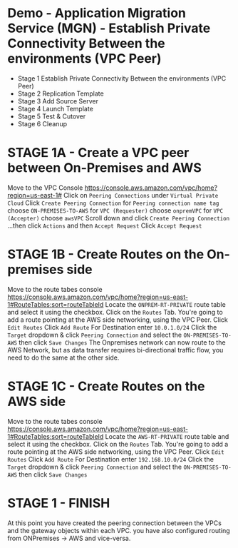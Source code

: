 # Demo - Application Migration Service (MGN) - Establish Private Connectivity Between the environments (VPC Peer)

- Stage 1 Establish Private Connectivity Between the environments (VPC Peer)
- Stage 2 Replication Template
- Stage 3 Add Source Server
- Stage 4 Launch Template
- Stage 5 Test & Cutover
- Stage 6 Cleanup

# STAGE 1A - Create a VPC peer between On-Premises and AWS

Move to the VPC Console https://console.aws.amazon.com/vpc/home?region=us-east-1#
Click on `Peering Connections` under `Virtual Private Cloud`
Click `Create Peering Connection`
for `Peering connection name tag` choose `ON-PREMISES-TO-AWS`
for `VPC (Requester)` choose `onpremVPC`
for `VPC (Accepter)` choose `awsVPC`
Scroll down and click `Create Peering Connection`
...then click `Actions` and then `Accept Request`
Click `Accept Request`


# STAGE 1B - Create Routes on the On-premises side
Move to the route tabes console https://console.aws.amazon.com/vpc/home?region=us-east-1#RouteTables:sort=routeTableId
Locate the `ONPREM-RT-PRIVATE` route table and select it using the checkbox.
Click on the `Routes` Tab.
You're going to add a route pointing at the AWS side networking, using the VPC Peer.
Click `Edit Routes`
Click `Add Route`
For Destination enter `10.0.1.0/24`
Click the `Target` dropdown & click `Peering Connection` and select the `ON-PREMISES-TO-AWS` then click `Save Changes`
The Onpremises network can now route to the AWS Network, but as data transfer requires bi-directional traffic flow, you need to do the same at the other side.

# STAGE 1C - Create Routes on the AWS side
Move to the route tabes console https://console.aws.amazon.com/vpc/home?region=us-east-1#RouteTables:sort=routeTableId
Locate the `AWS-RT-PRIVATE` route table and select it using the checkbox.
Click on the `Routes` Tab.
You're going to add a route pointing at the AWS side networking, using the VPC Peer.
Click `Edit Routes`
Click `Add Route`
For Destination enter `192.168.10.0/24`
Click the `Target` dropdown & click `Peering Connection` and select the `ON-PREMISES-TO-AWS` then click `Save Changes`

# STAGE 1 - FINISH   

At this point you have created the peering connection between the VPCs and the gateway objects within each VPC.
you have also configured routing from ONPremises -> AWS and vice-versa.


